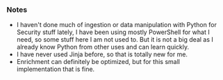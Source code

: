 ####

### Notes
- I haven't done much of ingestion or data manipulation with Python for Security stuff lately, I have been using mostly PowerShell for what I need, so some stuff here I am not used to. But it is not a big deal as I already know Python from other uses and can learn quickly.
- I have never used Jinja before, so that is totally  new for me.
- Enrichment can definitely be optimized, but for this small implementation that is fine.